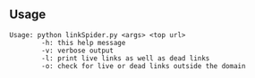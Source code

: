Usage
-----

    Usage: python linkSpider.py <args> <top url> 
			-h: this help message
			-v: verbose output
			-l: print live links as well as dead links
			-o: check for live or dead links outside the domain
